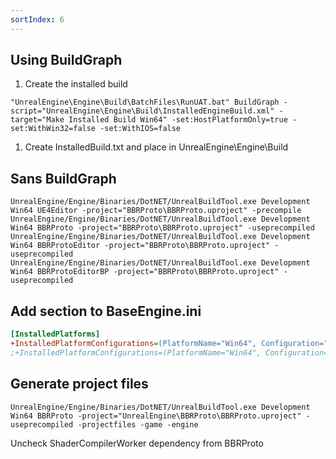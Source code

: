 ```yaml
---
sortIndex: 6
---
```


## Using BuildGraph

1. Create the installed build

```batch
"UnrealEngine\Engine\Build\BatchFiles\RunUAT.bat" BuildGraph -script="UnrealEngine\Engine\Build\InstalledEngineBuild.xml" -target="Make Installed Build Win64" -set:HostPlatformOnly=true -set:WithWin32=false -set:WithIOS=false
```

1. Create InstalledBuild.txt and place in UnrealEngine\\Engine\\Build

## Sans BuildGraph

```batch
UnrealEngine/Engine/Binaries/DotNET/UnrealBuildTool.exe Development Win64 UE4Editor -project="BBRProto\BBRProto.uproject" -precompile
UnrealEngine/Engine/Binaries/DotNET/UnrealBuildTool.exe Development Win64 BBRProto -project="BBRProto\BBRProto.uproject" -useprecompiled
UnrealEngine/Engine/Binaries/DotNET/UnrealBuildTool.exe Development Win64 BBRProtoEditor -project="BBRProto\BBRProto.uproject" -useprecompiled
UnrealEngine/Engine/Binaries/DotNET/UnrealBuildTool.exe Development Win64 BBRProtoEditorBP -project="BBRProto\BBRProto.uproject" -useprecompiled
```

## Add section to BaseEngine.ini

```ini
[InstalledPlatforms]
+InstalledPlatformConfigurations=(PlatformName="Win64", Configuration="Development", PlatformType="Editor")
;+InstalledPlatformConfigurations=(PlatformName="Win64", Configuration="Development", PlatformType="Game")
```

## Generate project files

```batch
UnrealEngine/Engine/Binaries/DotNET/UnrealBuildTool.exe Development Win64 BBRProto -project="UnrealEngine\BBRProto\BBRProto.uproject" -useprecompiled -projectfiles -game -engine
```

Uncheck ShaderCompilerWorker dependency from BBRProto
